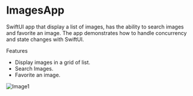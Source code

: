 # ImagesApp

SwiftUI app that display a list of images, has the ability to search images and favorite an image. The app demonstrates how to handle concurrency and state changes with SwiftUI. 

Features

- Display images in a grid of list.
- Search Images.
- Favorite an image.


![Image1](https://user-images.githubusercontent.com/43711479/139517276-56422553-5490-4915-8cfe-9b0825935e8e.jpeg)



